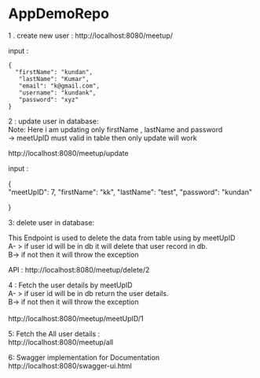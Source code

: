 # AppDemoRepo

1 . create new user : 
http://localhost:8080/meetup/

input :
	
	{
	  "firstName": "kundan",
       "lastName": "Kumar",
       "email": "k@gmail.com",
       "username": "kundank",
       "password": "xyz"
	}



2 : update user in database:<br/>
Note: Here i am updating only firstName , lastName and password<br/>
	-> meetUpID must valid in table then only update will work<br/>

http://localhost:8080/meetup/update

input :

{	
  "meetUpID": 7,
  "firstName": "kk",
  "lastName": "test",
  "password": "kundan"

}



3: delete user in database:

 This Endpoint is used to delete the data from table using by meetUpID<br/> 
 A- > if user id will be in db it will delete that user record in db.<br/>
 B-> if not then it will throw the exception<br/>	
 
 API : http://localhost:8080/meetup/delete/2




4 : Fetch the user details by meetUpID<br/>
 A- > if user id will be in db return the user details.<br/>
 B-> if not then it will throw the exception<br/>	
http://localhost:8080/meetup/meetUpID/1




5: Fetch the All user details :<br/>
http://localhost:8080/meetup/all


6: Swagger implementation for Documentation<br/>
http://localhost:8080/swagger-ui.html





